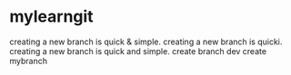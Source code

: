 # mylearngit
creating a new branch is quick & simple.
creating a new branch is quicki.
creating a new branch is quick and simple.
create branch dev
create mybranch
